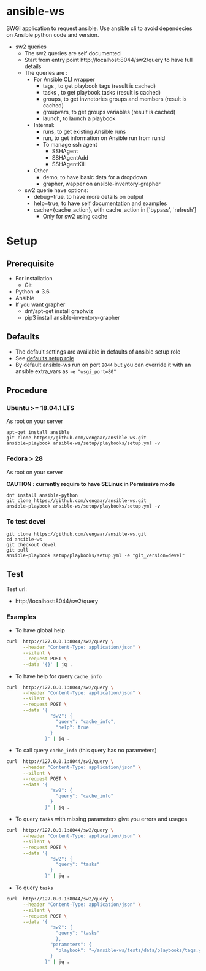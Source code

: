 [defaults setup role]: https://github.com/vengaar/ansible-ws/tree/master/setup/playbooks/roles/setup/defaults

# ansible-ws

SWGI application to request ansible.
Use ansible cli to avoid dependecies on Ansible python code and version.

* sw2 queries 
    * The sw2 queries are self documented
    * Start from entry point http://localhost:8044/sw2/query to have full details
    * The queries are :
        * For Ansible CLI wrapper
            * tags , to get playbook tags (result is cached)
            * tasks , to get playbook tasks (result is cached)
            * groups, to get invnetories groups and members (result is cached)
            * groupvars, to get groups variables (result is cached)
            * launch, to launch a playbook
        * Internal:
            * runs, to get existing Ansible runs
            * run, to get information on Ansible run from runid
            * To manage ssh agent
                * SSHAgent
                * SSHAgentAdd
                * SSHAgentKill
        * Other
            * demo, to have basic data for a dropdown
            * grapher, wapper on ansible-inventory-grapher
    * sw2 querie have options:
        * debug=true, to have more details on output
        * help=true, to have self documentation and examples
        * cache={cache_action}, with cache_action in ['bypass', 'refresh']
            * Only for sw2 using cache

# Setup

## Prerequisite

* For installation
  * Git
* Python => 3.6
* Ansible
* If you want grapher
  * dnf/apt-get install graphviz
  * pip3 install ansible-inventory-grapher

## Defaults

* The default settings are available in defaults of ansible setup role
* See [defaults setup role]
* By default ansible-ws run on port `8044` but you can override it with an ansible extra_vars as `-e "wsgi_port=80"`

## Procedure

### Ubuntu >= 18.04.1 LTS

As root on your server

~~~~
apt-get install ansible
git clone https://github.com/vengaar/ansible-ws.git
ansible-playbook ansible-ws/setup/playbooks/setup.yml -v
~~~~

### Fedora > 28

As root on your server

**CAUTION : currently require to have SELinux in Permissive mode**

~~~~
dnf install ansible-python
git clone https://github.com/vengaar/ansible-ws.git
ansible-playbook ansible-ws/setup/playbooks/setup.yml -v
~~~~

### To test devel

~~~~
git clone https://github.com/vengaar/ansible-ws.git
cd ansible-ws
git checkout devel
git pull
ansible-playbook setup/playbooks/setup.yml -e "git_version=devel"
~~~~


## Test

Test url:

* http://localhost:8044/sw2/query

### Examples

* To have global help

~~~bash
curl  http://127.0.0.1:8044/sw2/query \
      --header "Content-Type: application/json" \
      --silent \
      --request POST \
      --data '{}' | jq .
~~~~

* To have help for query `cache_info`

~~~bash
curl  http://127.0.0.1:8044/sw2/query \
      --header "Content-Type: application/json" \
      --silent \
      --request POST \
      --data '{
                "sw2": {
                  "query": "cache_info",
                  "help": true
                }
              }' | jq .
~~~

* To call query `cache_info` (this query has no parameters)

~~~bash
curl  http://127.0.0.1:8044/sw2/query \
      --header "Content-Type: application/json" \
      --silent \
      --request POST \
      --data '{
                "sw2": {
                  "query": "cache_info"
                }
              }' | jq .
~~~

* To query `tasks` with missing parameters give you errors and usages

~~~bash
curl  http://127.0.0.1:8044/sw2/query \
      --header "Content-Type: application/json" \
      --silent \
      --request POST \
      --data '{
                "sw2": {
                  "query": "tasks"
                }
              }' | jq .
~~~

* To query `tasks`

~~~bash
curl  http://127.0.0.1:8044/sw2/query \
      --header "Content-Type: application/json" \
      --silent \
      --request POST \
      --data '{
                "sw2": {
                  "query": "tasks"
                  },
                "parameters": {
                  "playbook": "~/ansible-ws/tests/data/playbooks/tags.yml"
                }
              }' | jq .
~~~

